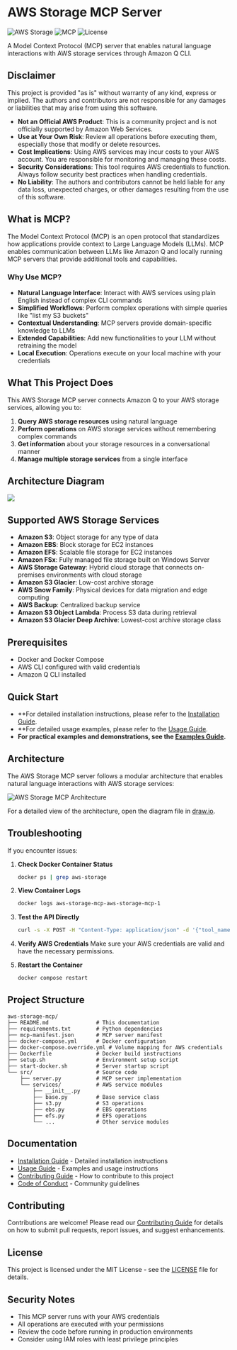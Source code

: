 # AWS Storage MCP Server

![AWS Storage](https://img.shields.io/badge/AWS-Storage-orange)
![MCP](https://img.shields.io/badge/MCP-Server-blue)
![License](https://img.shields.io/badge/License-MIT-green)

A Model Context Protocol (MCP) server that enables natural language interactions with AWS storage services through Amazon Q CLI.

## Disclaimer

This project is provided "as is" without warranty of any kind, express or implied. The authors and contributors are not responsible for any damages or liabilities that may arise from using this software.

- **Not an Official AWS Product**: This is a community project and is not officially supported by Amazon Web Services.
- **Use at Your Own Risk**: Review all operations before executing them, especially those that modify or delete resources.
- **Cost Implications**: Using AWS services may incur costs to your AWS account. You are responsible for monitoring and managing these costs.
- **Security Considerations**: This tool requires AWS credentials to function. Always follow security best practices when handling credentials.
- **No Liability**: The authors and contributors cannot be held liable for any data loss, unexpected charges, or other damages resulting from the use of this software.

## What is MCP?

The Model Context Protocol (MCP) is an open protocol that standardizes how applications provide context to Large Language Models (LLMs). MCP enables communication between LLMs like Amazon Q and locally running MCP servers that provide additional tools and capabilities.

### Why Use MCP?

- **Natural Language Interface**: Interact with AWS services using plain English instead of complex CLI commands
- **Simplified Workflows**: Perform complex operations with simple queries like "list my S3 buckets"
- **Contextual Understanding**: MCP servers provide domain-specific knowledge to LLMs
- **Extended Capabilities**: Add new functionalities to your LLM without retraining the model
- **Local Execution**: Operations execute on your local machine with your credentials

## What This Project Does

This AWS Storage MCP server connects Amazon Q to your AWS storage services, allowing you to:

1. **Query AWS storage resources** using natural language
2. **Perform operations** on AWS storage services without remembering complex commands
3. **Get information** about your storage resources in a conversational manner
4. **Manage multiple storage services** from a single interface

## Architecture Diagram
![](/docs/arch.drawio.png)

## Supported AWS Storage Services

- **Amazon S3**: Object storage for any type of data
- **Amazon EBS**: Block storage for EC2 instances
- **Amazon EFS**: Scalable file storage for EC2 instances
- **Amazon FSx**: Fully managed file storage built on Windows Server
- **AWS Storage Gateway**: Hybrid cloud storage that connects on-premises environments with cloud storage
- **Amazon S3 Glacier**: Low-cost archive storage
- **AWS Snow Family**: Physical devices for data migration and edge computing
- **AWS Backup**: Centralized backup service
- **Amazon S3 Object Lambda**: Process S3 data during retrieval
- **Amazon S3 Glacier Deep Archive**: Lowest-cost archive storage class

## Prerequisites

- Docker and Docker Compose
- AWS CLI configured with valid credentials
- Amazon Q CLI installed

## Quick Start

- **For detailed installation instructions, please refer to the [Installation Guide](docs/INSTALLATION.md).
- **For detailed usage examples, please refer to the [Usage Guide](docs/USAGE.md).
- **For practical examples and demonstrations, see the [Examples Guide](docs/EXAMPLES.md).**

## Architecture

The AWS Storage MCP server follows a modular architecture that enables natural language interactions with AWS storage services:

![AWS Storage MCP Architecture](docs/aws-storage-mcp-architecture.drawio)

For a detailed view of the architecture, open the diagram file in [draw.io](https://app.diagrams.net/).

## Troubleshooting

If you encounter issues:

1. **Check Docker Container Status**
   ```bash
   docker ps | grep aws-storage
   ```

2. **View Container Logs**
   ```bash
   docker logs aws-storage-mcp-aws-storage-mcp-1
   ```

3. **Test the API Directly**
   ```bash
   curl -s -X POST -H "Content-Type: application/json" -d '{"tool_name": "list_aws_profiles", "parameters": {}}' http://localhost:8080/invoke
   ```

4. **Verify AWS Credentials**
   Make sure your AWS credentials are valid and have the necessary permissions.

5. **Restart the Container**
   ```bash
   docker compose restart
   ```

## Project Structure

```
aws-storage-mcp/
├── README.md               # This documentation
├── requirements.txt        # Python dependencies
├── mcp-manifest.json       # MCP server manifest
├── docker-compose.yml      # Docker configuration
├── docker-compose.override.yml # Volume mapping for AWS credentials
├── Dockerfile              # Docker build instructions
├── setup.sh                # Environment setup script
├── start-docker.sh         # Server startup script
└── src/                    # Source code
    ├── server.py           # MCP server implementation
    └── services/           # AWS service modules
        ├── __init__.py
        ├── base.py         # Base service class
        ├── s3.py           # S3 operations
        ├── ebs.py          # EBS operations
        ├── efs.py          # EFS operations
        └── ...             # Other service modules
```

## Documentation

- [Installation Guide](docs/INSTALLATION.md) - Detailed installation instructions
- [Usage Guide](docs/USAGE.md) - Examples and usage instructions
- [Contributing Guide](CONTRIBUTING.md) - How to contribute to this project
- [Code of Conduct](CODE_OF_CONDUCT.md) - Community guidelines

## Contributing

Contributions are welcome! Please read our [Contributing Guide](CONTRIBUTING.md) for details on how to submit pull requests, report issues, and suggest enhancements.

## License

This project is licensed under the MIT License - see the [LICENSE](LICENSE) file for details.

## Security Notes

- This MCP server runs with your AWS credentials
- All operations are executed with your permissions
- Review the code before running in production environments
- Consider using IAM roles with least privilege principles
